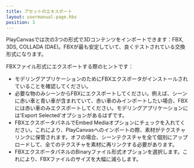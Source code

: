 ```yaml
---
title: アセットのエキスポート
layout: usermanual-page.hbs
position: 3
---
```


PlayCanvasでは次の3つの形式で3Dコンテンツをインポートできます：FBX, 3DS, COLLADA (DAE)。FBXが最も安定していて、良くテストされている交換形式になります。

FBXファイル形式にエクスポートする際のヒントです：

* モデリングアプリケーションのためにFBXエクスポータがインストールされていることを確認してください。
* 必要な物のみシーンからFBXにエクスポートしてください。例えば、シーンに赤い車と青い車が含まれていて、赤い車のみインポートしたい場合、FBXには赤い車のみエクスポートしてください。モデリングアプリケーションには'Export Selected'オプションがあるはずです。
* FBXエクスポータパネルでEmbed Mediaオプションにチェックを入れてください。これにより、PlayCanvasへのインポートの際、素材がテクスチャリンクに保管されます。オフの場合、シーンテクスチャを全て個別にアップロードして、全てのテクスチャを素材に再リンクする必要があります。
* FBXエクスポータパネルのBinaryファイル形式オプションを選択します。これにより、FBXファイルのサイズを大幅に減らします。

